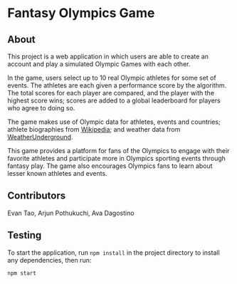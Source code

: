 # Fantasy Olympics Game

## About ##

This project is a web application in which users are able to create an account and
play a simulated Olympic Games with each other. 

In the game, users select up to 10 real Olympic athletes for some set of events. The athletes are each given a performance score by the algorithm. The total scores for each player are compared, and the player with the highest score wins; scores are added to a global leaderboard for players who agree to doing so. 

The game makes use of Olympic data for athletes, events and countries; athlete
biographies from [Wikipedia](https://wikipedia.org/); and weather data from [WeatherUnderground](https://wunderground.com/).

This game provides a platform for fans of the Olympics to engage with their favorite athletes and participate more in Olympics sporting events through fantasy play. The game also encourages Olympics fans to learn about lesser known athletes and events.

## Contributors ## 

Evan Tao, Arjun Pothukuchi, Ava Dagostino

## Testing ##

To start the application, run `npm install` in the project directory to install any dependencies, then run: 

`npm start`

